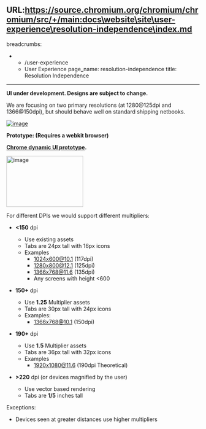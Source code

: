 URL:https://source.chromium.org/chromium/chromium/src/+/main:docs\website\site\user-experience\resolution-independence\index.md
---
breadcrumbs:
- - /user-experience
  - User Experience
page_name: resolution-independence
title: Resolution Independence
---

**UI under development. Designs are subject to change.**

We are focusing on two primary resolutions (at 1280@125dpi and 1366@150dpi), but
should behave well on standard shipping netbooks.

[<img alt="image"
src="/user-experience/resolution-independence/Screen%20shot%202009-10-14%20at%208.47.17%20AM.png">](/user-experience/resolution-independence/Screen%20shot%202009-10-14%20at%208.47.17%20AM.png)

**Prototype: (Requires a webkit browser)**

****[Chrome dynamic UI
prototype](http://ux.chromium.org/demos/dynamicui/index.html#).****

<img alt="image"
src="/user-experience/resolution-independence/Screen%20shot%202010-02-02%20at%2010.51.45%20AM.PNG"
height=133 width=200>

For different DPIs we would support different multipliers:

*   **&lt;150** dpi
    *   Use existing assets
    *   Tabs are 24px tall with 16px icons
    *   Examples
        *   1024x600@10.1 (117dpi)
        *   1280x800@12.1 (125dpi)
        *   1366x768@11.6 (135dpi)
        *   Any screens with height &lt;600
*   **150+** dpi
    *   Use **1.25** Multiplier assets
    *   Tabs are 30px tall with 24px icons
    *   Examples:
        *   1366x768@10.1 (150dpi)

*   **190+** dpi
    *   Use **1.5** Multiplier assets
    *   Tabs are 36px tall with 32px icons
    *   Examples
        *   1920x1080@11.6 (190dpi Theoretical)

*   **&gt;220** dpi (or devices magnified by the user)
    *   Use vector based rendering
    *   Tabs are **1/5** inches tall

Exceptions:

*   Devices seen at greater distances use higher multipliers
